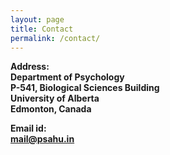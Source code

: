 ```yaml
---
layout: page
title: Contact
permalink: /contact/
---
```


**Address: <br>
Department of Psychology <br>
P-541, Biological Sciences Building <br>
University of Alberta <br>
Edmonton, Canada**

**Email id: <br>
[mail@psahu.in](mailto:mail@psahu.in) <br>**